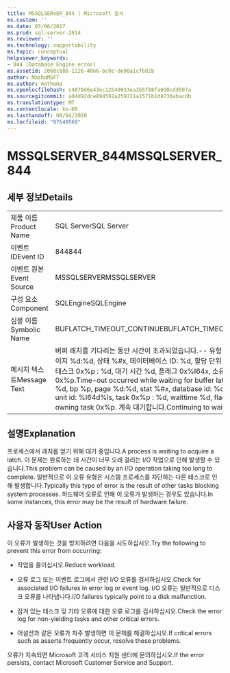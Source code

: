 ```yaml
---
title: MSSQLSERVER_844 | Microsoft 문서
ms.custom: ''
ms.date: 03/06/2017
ms.prod: sql-server-2014
ms.reviewer: ''
ms.technology: supportability
ms.topic: conceptual
helpviewer_keywords:
- 844 (Database Engine error)
ms.assetid: 2060c886-1226-4066-bc0c-de90a1cfb82b
author: MashaMSFT
ms.author: mathoma
ms.openlocfilehash: c4870d6e43ec12b49033ea3b5f88fa0d0cdd597a
ms.sourcegitcommit: ad4d92dce894592a259721a1571b1d8736abacdb
ms.translationtype: MT
ms.contentlocale: ko-KR
ms.lasthandoff: 08/04/2020
ms.locfileid: "87649569"
---
```

# <a name="mssqlserver_844"></a><span data-ttu-id="e3787-102">MSSQLSERVER_844</span><span class="sxs-lookup"><span data-stu-id="e3787-102">MSSQLSERVER_844</span></span>
    
## <a name="details"></a><span data-ttu-id="e3787-103">세부 정보</span><span class="sxs-lookup"><span data-stu-id="e3787-103">Details</span></span>  
  
|||  
|-|-|  
|<span data-ttu-id="e3787-104">제품 이름</span><span class="sxs-lookup"><span data-stu-id="e3787-104">Product Name</span></span>|<span data-ttu-id="e3787-105">SQL Server</span><span class="sxs-lookup"><span data-stu-id="e3787-105">SQL Server</span></span>|  
|<span data-ttu-id="e3787-106">이벤트 ID</span><span class="sxs-lookup"><span data-stu-id="e3787-106">Event ID</span></span>|<span data-ttu-id="e3787-107">844</span><span class="sxs-lookup"><span data-stu-id="e3787-107">844</span></span>|  
|<span data-ttu-id="e3787-108">이벤트 원본</span><span class="sxs-lookup"><span data-stu-id="e3787-108">Event Source</span></span>|<span data-ttu-id="e3787-109">MSSQLSERVER</span><span class="sxs-lookup"><span data-stu-id="e3787-109">MSSQLSERVER</span></span>|  
|<span data-ttu-id="e3787-110">구성 요소</span><span class="sxs-lookup"><span data-stu-id="e3787-110">Component</span></span>|<span data-ttu-id="e3787-111">SQLEngine</span><span class="sxs-lookup"><span data-stu-id="e3787-111">SQLEngine</span></span>|  
|<span data-ttu-id="e3787-112">심볼 이름</span><span class="sxs-lookup"><span data-stu-id="e3787-112">Symbolic Name</span></span>|<span data-ttu-id="e3787-113">BUFLATCH_TIMEOUT_CONTINUE</span><span class="sxs-lookup"><span data-stu-id="e3787-113">BUFLATCH_TIMEOUT_CONTINUE</span></span>|  
|<span data-ttu-id="e3787-114">메시지 텍스트</span><span class="sxs-lookup"><span data-stu-id="e3787-114">Message Text</span></span>|<span data-ttu-id="e3787-115">버퍼 래치를 기다리는 동안 시간이 초과되었습니다.-- 유형 %d, bp %p, 페이지 %d:%d, 상태 %#x, 데이터베이스 ID: %d, 할당 단위 ID: %I64d%ls, 태스크 0x%p : %d, 대기 시간 %d, 플래그 0x%I64x, 소유 태스크 0x%p.</span><span class="sxs-lookup"><span data-stu-id="e3787-115">Time-out occurred while waiting for buffer latch -- type %d, bp %p, page %d:%d, stat %#x, database id: %d, allocation unit id: %I64d%ls, task 0x%p : %d, waittime %d, flags 0x%I64x, owning task 0x%p.</span></span>  <span data-ttu-id="e3787-116">계속 대기합니다.</span><span class="sxs-lookup"><span data-stu-id="e3787-116">Continuing to wait.</span></span>|  
  
## <a name="explanation"></a><span data-ttu-id="e3787-117">설명</span><span class="sxs-lookup"><span data-stu-id="e3787-117">Explanation</span></span>  
 <span data-ttu-id="e3787-118">프로세스에서 래치를 얻기 위해 대기 중입니다.</span><span class="sxs-lookup"><span data-stu-id="e3787-118">A process is waiting to acquire a latch.</span></span> <span data-ttu-id="e3787-119">이 문제는 완료하는 데 시간이 너무 오래 걸리는 I/O 작업으로 인해 발생할 수 있습니다.</span><span class="sxs-lookup"><span data-stu-id="e3787-119">This problem can be caused by an I/O operation taking too long to complete.</span></span> <span data-ttu-id="e3787-120">일반적으로 이 오류 유형은 시스템 프로세스를 차단하는 다른 태스크로 인해 발생합니다.</span><span class="sxs-lookup"><span data-stu-id="e3787-120">Typically this type of error is the result of other tasks blocking system processes.</span></span> <span data-ttu-id="e3787-121">하드웨어 오류로 인해 이 오류가 발생하는 경우도 있습니다.</span><span class="sxs-lookup"><span data-stu-id="e3787-121">In some instances, this error may be the result of hardware failure.</span></span>  
  
## <a name="user-action"></a><span data-ttu-id="e3787-122">사용자 동작</span><span class="sxs-lookup"><span data-stu-id="e3787-122">User Action</span></span>  
 <span data-ttu-id="e3787-123">이 오류가 발생하는 것을 방지하려면 다음을 시도하십시오.</span><span class="sxs-lookup"><span data-stu-id="e3787-123">Try the following to prevent this error from occurring:</span></span>  
  
-   <span data-ttu-id="e3787-124">작업을 줄이십시오.</span><span class="sxs-lookup"><span data-stu-id="e3787-124">Reduce workload.</span></span>  
  
-   <span data-ttu-id="e3787-125">오류 로그 또는 이벤트 로그에서 관련 I/O 오류를 검사하십시오.</span><span class="sxs-lookup"><span data-stu-id="e3787-125">Check for associated I/O failures in error log or event log.</span></span> <span data-ttu-id="e3787-126">I/O 오류는 일반적으로 디스크 오류를 나타냅니다.</span><span class="sxs-lookup"><span data-stu-id="e3787-126">I/O failures typically point to a disk malfunction.</span></span>  
  
-   <span data-ttu-id="e3787-127">잠겨 있는 태스크 및 기타 오류에 대한 오류 로그를 검사하십시오.</span><span class="sxs-lookup"><span data-stu-id="e3787-127">Check the error log for non-yielding tasks and other critical errors.</span></span>  
  
-   <span data-ttu-id="e3787-128">어설션과 같은 오류가 자주 발생하면 이 문제를 해결하십시오.</span><span class="sxs-lookup"><span data-stu-id="e3787-128">If critical errors such as asserts frequently occur, resolve these problems.</span></span>  
  
 <span data-ttu-id="e3787-129">오류가 지속되면 Microsoft 고객 서비스 지원 센터에 문의하십시오.</span><span class="sxs-lookup"><span data-stu-id="e3787-129">If the error persists, contact Microsoft Customer Service and Support.</span></span>  
  
  
